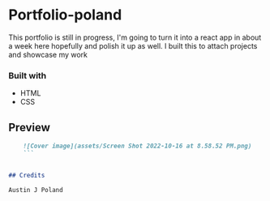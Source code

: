 # Portfolio-poland

This portfolio is still in progress, I'm going to turn it into a react app in about a week here hopefully and polish it up as well.
I built this to attach projects and showcase my work

### Built with

* HTML
* CSS

## Preview
```md
    ![Cover image](assets/Screen Shot 2022-10-16 at 8.58.52 PM.png)
    ```


## Credits

Austin J Poland

